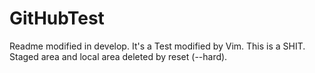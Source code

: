 # GitHubTest
Readme modified in develop.
It's a Test modified by Vim. This is a SHIT.
Staged area and local area deleted by reset (--hard).
